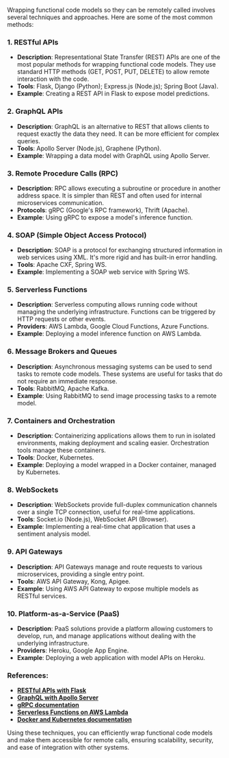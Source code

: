 Wrapping functional code models so they can be remotely called involves several techniques and approaches. Here are some of the most common methods:

### 1. **RESTful APIs**
   - **Description**: Representational State Transfer (REST) APIs are one of the most popular methods for wrapping functional code models. They use standard HTTP methods (GET, POST, PUT, DELETE) to allow remote interaction with the code.
   - **Tools**: Flask, Django (Python); Express.js (Node.js); Spring Boot (Java).
   - **Example**: Creating a REST API in Flask to expose model predictions.

### 2. **GraphQL APIs**
   - **Description**: GraphQL is an alternative to REST that allows clients to request exactly the data they need. It can be more efficient for complex queries.
   - **Tools**: Apollo Server (Node.js), Graphene (Python).
   - **Example**: Wrapping a data model with GraphQL using Apollo Server.

### 3. **Remote Procedure Calls (RPC)**
   - **Description**: RPC allows executing a subroutine or procedure in another address space. It is simpler than REST and often used for internal microservices communication.
   - **Protocols**: gRPC (Google's RPC framework), Thrift (Apache).
   - **Example**: Using gRPC to expose a model's inference function.

### 4. **SOAP (Simple Object Access Protocol)**
   - **Description**: SOAP is a protocol for exchanging structured information in web services using XML. It's more rigid and has built-in error handling.
   - **Tools**: Apache CXF, Spring WS.
   - **Example**: Implementing a SOAP web service with Spring WS.

### 5. **Serverless Functions**
   - **Description**: Serverless computing allows running code without managing the underlying infrastructure. Functions can be triggered by HTTP requests or other events.
   - **Providers**: AWS Lambda, Google Cloud Functions, Azure Functions.
   - **Example**: Deploying a model inference function on AWS Lambda.

### 6. **Message Brokers and Queues**
   - **Description**: Asynchronous messaging systems can be used to send tasks to remote code models. These systems are useful for tasks that do not require an immediate response.
   - **Tools**: RabbitMQ, Apache Kafka.
   - **Example**: Using RabbitMQ to send image processing tasks to a remote model.

### 7. **Containers and Orchestration**
   - **Description**: Containerizing applications allows them to run in isolated environments, making deployment and scaling easier. Orchestration tools manage these containers.
   - **Tools**: Docker, Kubernetes.
   - **Example**: Deploying a model wrapped in a Docker container, managed by Kubernetes.

### 8. **WebSockets**
   - **Description**: WebSockets provide full-duplex communication channels over a single TCP connection, useful for real-time applications.
   - **Tools**: Socket.io (Node.js), WebSocket API (Browser).
   - **Example**: Implementing a real-time chat application that uses a sentiment analysis model.

### 9. **API Gateways**
   - **Description**: API Gateways manage and route requests to various microservices, providing a single entry point.
   - **Tools**: AWS API Gateway, Kong, Apigee.
   - **Example**: Using AWS API Gateway to expose multiple models as RESTful services.

### 10. **Platform-as-a-Service (PaaS)**
   - **Description**: PaaS solutions provide a platform allowing customers to develop, run, and manage applications without dealing with the underlying infrastructure.
   - **Providers**: Heroku, Google App Engine.
   - **Example**: Deploying a web application with model APIs on Heroku.

### References:
- **[RESTful APIs with Flask](https://flask.palletsprojects.com/en/2.0.x/tutorial/)**
- **[GraphQL with Apollo Server](https://www.apollographql.com/docs/apollo-server/)**
- **[gRPC documentation](https://grpc.io/docs/)**
- **[Serverless Functions on AWS Lambda](https://aws.amazon.com/lambda/)**
- **[Docker and Kubernetes documentation](https://kubernetes.io/docs/tutorials/kubernetes-basics/deploy-app/deploy-intro/)**

Using these techniques, you can efficiently wrap functional code models and make them accessible for remote calls, ensuring scalability, security, and ease of integration with other systems.

